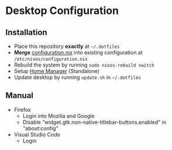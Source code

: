 # Desktop Configuration

## Installation
- Place this repository **exactly** at `~/.dotfiles`
- **Merge** [configuration.nix](./configuration.nix) into existing configuration at `/etc/nixos/configuration.nix`
- Rebuild the system by running `sudo nixos-rebuild switch`
- Setup [Home Manager](https://nix-community.github.io/home-manager/) (Standalone)
- Update desktop by running `update.sh` in `~/.dotfiles`

## Manual
- Firefox
  - Login into Mozilla and Google
  - Disable "widget.gtk.non-native-titlebar-buttons.enabled" in "about:config"
- Visual Studio Code
  - Login
